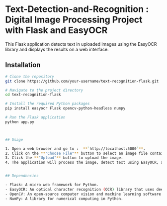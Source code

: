 # Text-Detection-and-Recognition : Digital Image Processing Project with Flask and EasyOCR

This Flask application detects text in uploaded images using the EasyOCR library and displays the results on a web interface.

## Installation

```bash
# Clone the repository
git clone https://github.com/your-username/text-recognition-flask.git

# Navigate to the project directory
cd text-recognition-flask

# Install the required Python packages
pip install easyocr Flask opencv-python-headless numpy

# Run the Flask application
python app.py



## Usage

1. Open a web browser and go to :  **`http://localhost:5000`**.
2. Click on the **"Choose File"** button to select an image file containing text.
3. Click the **"Upload"** button to upload the image.
4. The application will process the image, detect text using EasyOCR, and display the results on the web page.


## Dependencies

- Flask: A micro web framework for Python.
- EasyOCR: An optical character recognition (OCR) library that uses deep learning to recognize text in images.
- OpenCV: An open-source computer vision and machine learning software library.
- NumPy: A library for numerical computing in Python.

